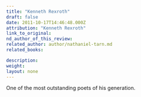 ```yaml
---
title: "Kenneth Rexroth"
draft: false
date: 2011-10-17T14:46:48.000Z
attribution: "Kenneth Rexroth"
link_to_original:
nd_author_of_this_review:
related_author: author/nathaniel-tarn.md
related_books:

description:
weight:
layout: none
---
```

One of the most outstanding poets of his generation.

